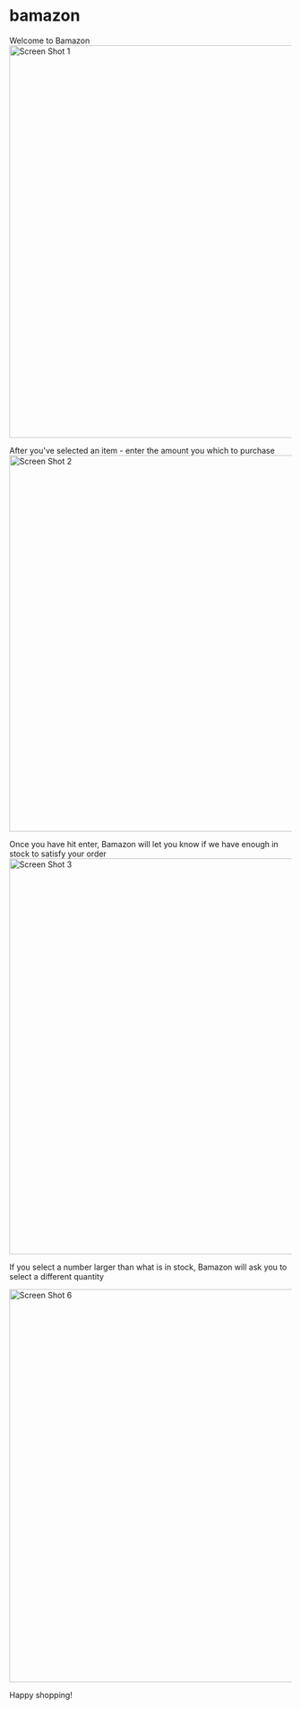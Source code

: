 # bamazon
Welcome to Bamazon <br>
<img width="699" alt="Screen Shot 1" src="https://user-images.githubusercontent.com/44173984/55775207-86b15780-5a55-11e9-8827-c5aecfca188a.png">

After you've selected an item - enter the amount you which to purchase <img width="670" alt="Screen Shot 2" src="https://user-images.githubusercontent.com/44173984/55775251-b2ccd880-5a55-11e9-9b56-8a84dc344bc2.png">

Once you have hit enter, Bamazon will let you know if we have enough in stock to satisfy your order <br>
<img width="705" alt="Screen Shot 3" src="https://user-images.githubusercontent.com/44173984/55775342-240c8b80-5a56-11e9-9514-29be22ecc64f.png">

If you select a number larger than what is in stock, Bamazon will ask you to select a different quantity

<img width="700" alt="Screen Shot 6" src="https://user-images.githubusercontent.com/44173984/55775379-4e5e4900-5a56-11e9-940b-81255e18fab0.png">

Happy shopping!
